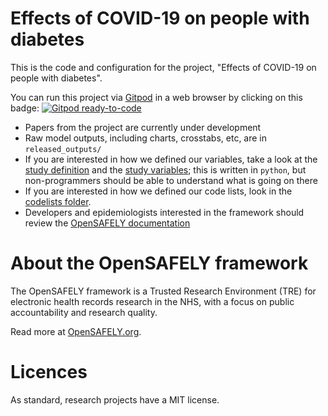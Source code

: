 # Effects of COVID-19 on people with diabetes

This is the code and configuration for the project, "Effects of COVID-19 on people with diabetes".

You can run this project via [Gitpod](https://gitpod.io) in a web browser by clicking on this badge: [![Gitpod ready-to-code](https://img.shields.io/badge/Gitpod-ready--to--code-908a85?logo=gitpod)](https://gitpod.io/#https://github.com/opensafely/covid-diabetes-outcomes)

* Papers from the project are currently under development
* Raw model outputs, including charts, crosstabs, etc, are in `released_outputs/`
* If you are interested in how we defined our variables, take a look at the [study definition](analysis/study_definition_part1.py) and the [study variables](analysis/study_variables.py); this is written in `python`, but non-programmers should be able to understand what is going on there
* If you are interested in how we defined our code lists, look in the [codelists folder](./codelists/).
* Developers and epidemiologists interested in the framework should review the [OpenSAFELY documentation](https://docs.opensafely.org)

# About the OpenSAFELY framework

The OpenSAFELY framework is a Trusted Research Environment (TRE) for electronic
health records research in the NHS, with a focus on public accountability and
research quality.

Read more at [OpenSAFELY.org](https://opensafely.org).

# Licences
As standard, research projects have a MIT license. 
